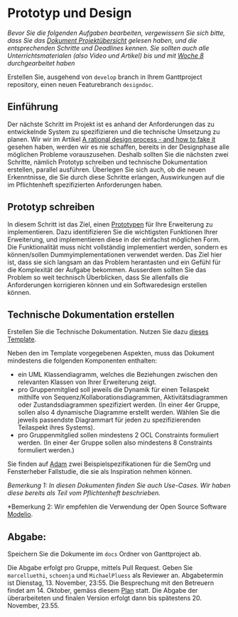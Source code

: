 # Prototyp und Design

*Bevor Sie die folgenden Aufgaben bearbeiten, vergewissern Sie sich bitte, dass Sie das [Dokument Projektübersicht](../project-summary.html) gelesen haben, und die entsprechenden Schritte und Deadlines kennen. 
Sie sollten auch alle Unterrichtsmaterialen (also Video und Artikel) bis und mit [Woche 8](../../week8/guide.html) durchgearbeitet haben*

Erstellen Sie, ausgehend von ```develop``` branch in Ihrem Ganttproject repository, einen neuen Featurebranch ```designdoc```.

## Einführung

Der nächste Schritt im Projekt ist es anhand der Anforderungen das zu entwickelnde System zu spezifizieren und die technische Umsetzung zu planen. 
Wir wir im Artikel [A rational design process - and how to fake it](https://users.ece.utexas.edu/~perry/education/SE-Intro/fakeit.pdf) gesehen haben, werden wir es nie schaffen, bereits in der Designphase 
alle möglichen Probleme vorauszusehen. Deshalb sollten Sie die nächsten zwei Schritte, nämlich Prototyp schreiben und technische Dokumentation erstellen, parallel ausführen. Überlegen Sie sich auch, ob 
die neuen Erkenntnisse, die Sie durch diese Schritte erlangen, Auswirkungen auf die im Pflichtenheft spezifizierten Anforderungen haben. 

## Prototyp schreiben

In diesem Schritt ist das Ziel, einen [Prototypen](https://de.wikipedia.org/wiki/Prototyping_(Softwareentwicklung)) für Ihre Erweiterung zu implementieren. Dazu identifizieren Sie die wichtigsten Funktionen Ihrer Erweiterung, 
und implementieren diese in der einfachst möglichen Form. Die Funktionalität muss nicht vollständig implementiert werden, sondern es können/sollen Dummyimplementationen verwendet werden. 
Das Ziel hier ist, dass sie sich langsam an das Problem herantasten und ein Gefühl für die Komplexität der Aufgabe bekommen.  Ausserdem sollten Sie das Problem so weit technisch Überblicken, dass Sie allenfalls die Anforderungen korrigieren können und ein Softwaredesign erstellen können. 

## Technische Dokumentation erstellen
Erstellen Sie die Technische Dokumentation. Nutzen Sie dazu [dieses Template](../templates/technical-doc.html). 

Neben den im Template vorgegebenen Aspekten, muss das Dokument  mindestens die folgenden Komponenten enthalten:
* ein UML Klassendiagramm, welches die Beziehungen zwischen den relevanten Klassen von Ihrer Erweiterung zeigt. 
* pro Gruppenmitglied soll jeweils die Dynamik für einen Teilaspekt mithilfe von Sequenz/Kollaborationsdiagrammen, Aktivitätsdiagrammen oder Zustandsdiagrammen spezifiziert werden. (In einer 4er Gruppe, sollen also 4 dynamische Diagramme erstellt werden. Wählen Sie die jeweils passendste Diagrammart für jeden zu spezifizierenden Teilaspekt ihres Systems).
* pro Gruppenmitglied sollen mindestens 2 OCL Constraints formuliert werden. (In einer 4er Gruppe sollen also mindestens 8 Constraints formuliert werden.)

Sie finden auf [Adam](https://adam.unibas.ch/goto_adam_file_737986_download.html) zwei Beispielspezifikationen für die SemOrg und Fensterheber Fallstudie, die sie als Inspiration nehmen können. 

*Bemerkung 1: In diesen Dokumenten finden Sie auch Use-Cases. Wir haben diese bereits als Teil vom Pflichtenheft beschrieben.*

*Bemerkung 2: Wir empfehlen die Verwendung der Open Source Software [Modelio](https://www.modelio.org/).

## Abgabe:
Speichern Sie die Dokumente im ```docs``` Ordner von Ganttproject ab. 

Die Abgabe erfolgt pro Gruppe, mittels Pull Request. Geben Sie ```marcelluethi```, ```schoenja``` und ```MichaelPluess``` als Reviewer an. Abgabetermin ist Dienstag, 13. November, 23:55. 
Die Besprechung mit den Betreuern findet am 14. Oktober, gemäss diesem [Plan](https://adam.unibas.ch/goto_adam_file_734506_download.html) statt. 
Die Abgabe der überarbeiteten und finalen Version erfolgt dann bis spätestens 20. November, 23.55.  
